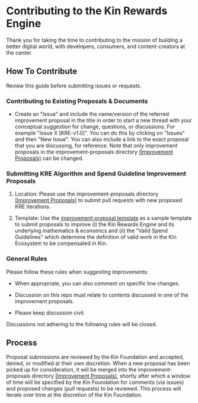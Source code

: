 # Contributing to the Kin Rewards Engine

Thank you for taking the time to contributing to the mission of building a better digital world, with developers, consumers, and content-creators at the center. 

## How To Contribute
Review this guide before submitting issues or requests.

### Contributing to Existing Proposals & Documents

- Create an "Issue" and include the name/version of the referred improvement proposal in the title in order to start a new thread with your conceptual suggestion for change, questions, or discussions. For example "Issue X [KRE-v1.0]". You can do this by clicking on "Issues" and then "New Issue". You can also include a link to the exact proposal that you are discussing, for reference. Note that only improvement proposals in the improvement-proposals directory [(Improvement Proposals)](rewards-engine/improvement-proposals) can be changed.

### Submitting KRE Algorithm and Spend Guideline Improvement Proposals

1. Location: Please use the improvement-proposals directory [(Improvement Proposals)](rewards-engine/improvement-proposals) to submit pull requests with new proposed KRE iterations. 

2. Template: Use the [improvement proposal template](rewards-engine/improvement-proposals/improvement-proposal-template.md) as a sample template to submit proposals to improve (i) the Kin Rewards Engine and its underlying mathematics & economics and (ii) the "Valid Spend Guidelines" which determine the definition of valid work in the Kin Ecosystem to be compensated in Kin.

### General Rules
Please follow these rules when suggesting improvements:

- When appropriate, you can also comment on specific line changes. 

- Discussion on this repo must relate to contents discussed in one of the improvement proposals.

- Please keep discussion civil.

Discussions not adhering to the following rules will be closed.

## Process 
Proposal submissions are reviewed by the Kin Foundation and accepted, denied, or modified at their own discretion. When a new proposal has been picked up for consideration, it will be merged into the improvement-proposals directory [(Improvement Proposals)](rewards-engine/improvement-proposals), shortly after which a window of time will be specified by the Kin Foundation for comments (via issues) and proposed changes (pull requests) to be reviewed. This process will iterate over time at the discretion of the Kin Foundation. 
